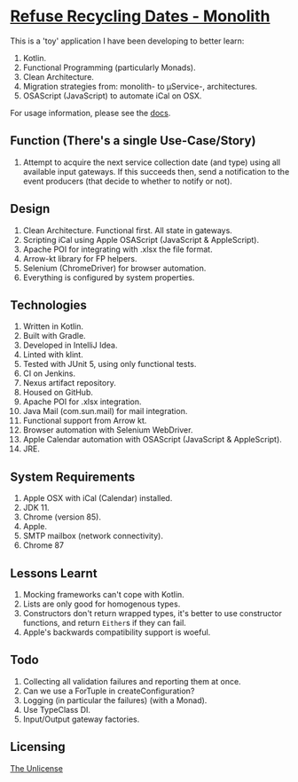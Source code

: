 # [Refuse Recycling Dates - Monolith](https://github.com/chrisdenman/rrd-monolith)

This is a 'toy' application I have been developing to better learn:
1.  Kotlin.
1.  Functional Programming (particularly Monads).
1.  Clean Architecture.
1.  Migration strategies from: monolith- to μService-, architectures.
1.  OSAScript (JavaScript) to automate iCal on OSX.

For usage information, please see the [docs](https://chrisdenman.github.io/rrd-monolith/dokka/html/rrd-monolith/index.html).


## Function (There's a single Use-Case/Story)

1.  Attempt to acquire the next service collection date (and type) using all available input gateways. If this succeeds then, send a notification to the event producers (that decide to whether to notify or not).


## Design

1.  Clean Architecture. Functional first. All state in gateways. 
1.  Scripting iCal using Apple OSAScript (JavaScript & AppleScript).
1.  Apache POI for integrating with .xlsx the file format.
1.  Arrow-kt library for FP helpers.
1.  Selenium (ChromeDriver) for browser automation.
1.  Everything is configured by system properties.


## Technologies

1.  Written in Kotlin.
1.  Built with Gradle.
1.  Developed in IntelliJ Idea.
1.  Linted with klint.
1.  Tested with JUnit 5, using only functional tests.
1.  CI on Jenkins.
1.  Nexus artifact repository.    
1.  Housed on GitHub.
1.  Apache POI for .xlsx integration.
1.  Java Mail (com.sun.mail) for mail integration.
1.  Functional support from Arrow kt.
1.  Browser automation with Selenium WebDriver.
1.  Apple Calendar automation with OSAScript (JavaScript & AppleScript).
1.  JRE.


## System Requirements

1.  Apple OSX with iCal (Calendar) installed.
1.  JDK 11.
1.  Chrome (version 85).
1.  Apple.
1.  SMTP mailbox (network connectivity).
1.  Chrome 87


## Lessons Learnt

1.  Mocking frameworks can't cope with Kotlin.
1.  Lists are only good for homogenous types.
1.  Constructors don't return wrapped types, it's better to use constructor functions, and return `Either`s if they can fail.
1.  Apple's backwards compatibility support is woeful. 


## Todo

1.  Collecting all validation failures and reporting them at once.
1.  Can we use a ForTuple in createConfiguration?
1.  Logging (in particular the failures) (with a Monad).
1.  Use TypeClass DI.
1.  Input/Output gateway factories. 


## Licensing

[The Unlicense](LICENSE)
